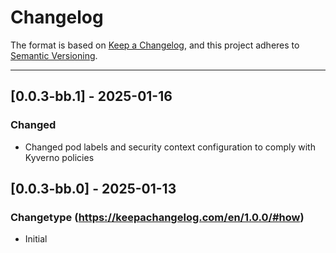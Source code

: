# Changelog

The format is based on [Keep a Changelog](https://keepachangelog.com/en/1.0.0/), and this project adheres to [Semantic Versioning](https://semver.org/spec/v2.0.0.html).

---
## [0.0.3-bb.1] - 2025-01-16

### Changed

- Changed pod labels and security context configuration to comply with Kyverno policies

## [0.0.3-bb.0] - 2025-01-13

### Changetype (<https://keepachangelog.com/en/1.0.0/#how>)

- Initial
